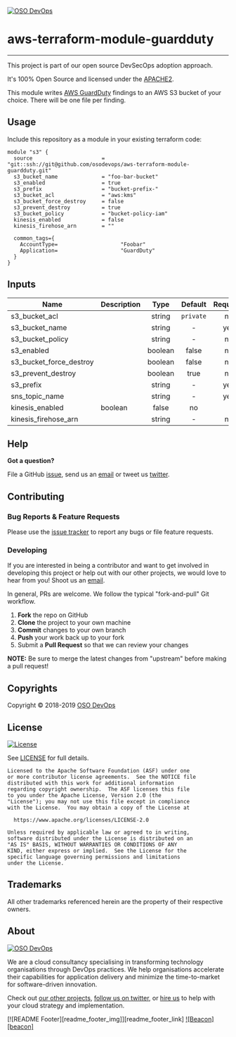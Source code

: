 [![OSO DevOps][logo]](https://osodevops.io)

# aws-terraform-module-guardduty
---

This project is part of our open source DevSecOps adoption approach. 

It's 100% Open Source and licensed under the [APACHE2](LICENSE).

This module writes [AWS GuardDuty](https://aws.amazon.com/guardduty/) findings to an AWS S3 bucket of your choice.
There will be one file per finding.

## Usage

Include this repository as a module in your existing terraform code:
```hcl
module "s3" {
  source                      = "git::ssh://git@github.com/osodevops/aws-terraform-module-guardduty.git"
  s3_bucket_name              = "foo-bar-bucket"
  s3_enabled                  = true
  s3_prefix                   = "bucket-prefix-"
  s3_bucket_acl               = "aws:kms"
  s3_bucket_force_destroy     = false
  s3_prevent_destroy          = true
  s3_bucket_policy            = "bucket-policy-iam"
  kinesis_enabled             = false
  kinesis_firehose_arn        = ""
  
  common_tags={
    AccountType=                    "Foobar"
    Application=                    "GuardDuty"
  }
}
```

## Inputs

| Name | Description | Type | Default | Required |
|------|-------------|:----:|:-----:|:-----:|
| s3_bucket_acl |  | string | `private` | no |
| s3_bucket_name |  | string | - | yes |
| s3_bucket_policy |  | string | - | no |
| s3_enabled |  | boolean | false | no |
| s3_bucket_force_destroy | | boolean | false | no |
| s3_prevent_destroy | | boolean | true | no |
| s3_prefix |  | string | - | yes |
| sns_topic_name |  | string | - | yes |
| kinesis_enabled | boolean | false | no |
| kinesis_firehose_arn | | string | - | no |
 
## Help

**Got a question?**

File a GitHub [issue](https://github.com/osodevops/aws-terraform-module-codebuild-packer/issues), send us an [email][email] or tweet us [twitter][twitter].

## Contributing

### Bug Reports & Feature Requests

Please use the [issue tracker](https://github.com/osodevops/aws-terraform-module-codebuild-packer/issues) to report any bugs or file feature requests.

### Developing

If you are interested in being a contributor and want to get involved in developing this project or help out with our other projects, we would love to hear from you! Shoot us an [email][email].

In general, PRs are welcome. We follow the typical "fork-and-pull" Git workflow.

 1. **Fork** the repo on GitHub
 2. **Clone** the project to your own machine
 3. **Commit** changes to your own branch
 4. **Push** your work back up to your fork
 5. Submit a **Pull Request** so that we can review your changes

**NOTE:** Be sure to merge the latest changes from "upstream" before making a pull request!

## Copyrights

Copyright © 2018-2019 [OSO DevOps](https://osodevops.io)

## License 

[![License](https://img.shields.io/badge/License-Apache%202.0-blue.svg)](https://opensource.org/licenses/Apache-2.0) 

See [LICENSE](LICENSE) for full details.

    Licensed to the Apache Software Foundation (ASF) under one
    or more contributor license agreements.  See the NOTICE file
    distributed with this work for additional information
    regarding copyright ownership.  The ASF licenses this file
    to you under the Apache License, Version 2.0 (the
    "License"); you may not use this file except in compliance
    with the License.  You may obtain a copy of the License at

      https://www.apache.org/licenses/LICENSE-2.0

    Unless required by applicable law or agreed to in writing,
    software distributed under the License is distributed on an
    "AS IS" BASIS, WITHOUT WARRANTIES OR CONDITIONS OF ANY
    KIND, either express or implied.  See the License for the
    specific language governing permissions and limitations
    under the License.

## Trademarks

All other trademarks referenced herein are the property of their respective owners.

## About

[![OSO DevOps][logo]][website]

We are a cloud consultancy specialising in transforming technology organisations through DevOps practices. We help organisations accelerate their capabilities for application delivery and minimize the time-to-market for software-driven innovation. 

Check out [our other projects][github], [follow us on twitter][twitter], or [hire us][hire] to help with your cloud strategy and implementation.


[![README Footer][readme_footer_img]][readme_footer_link]
[![Beacon][beacon]][website]

  [logo]: https://osodevops.io/assets/images/logo-purple-b3af53cc.svg
  [website]: https://osodevops.io/
  [github]: https://github.com/orgs/osodevops/
  [hire]: https://osodevops.io/contact/
  [linkedin]: https://www.linkedin.com/company/oso-devops
  [twitter]: https://twitter.com/osodevops
  [email]: https://www.osodevops.io/contact/